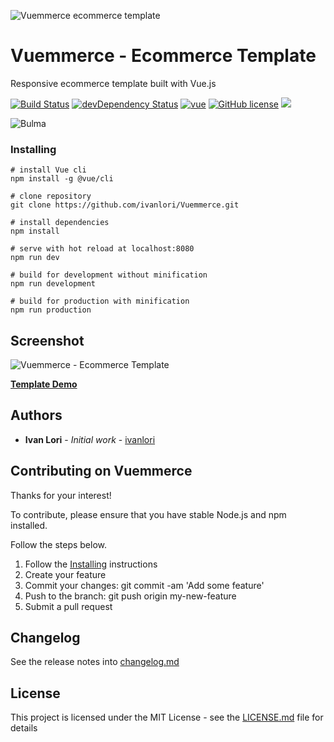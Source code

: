 ![Vuemmerce ecommerce template](http://svilpress.altervista.org/vuemmerce.jpg)

# Vuemmerce - Ecommerce Template

Responsive ecommerce template built with Vue.js

[![Build Status](https://travis-ci.org/ivanlori/Vuemmerce.svg)](https://travis-ci.org/ivanlori/Vuemmerce)
[![devDependency Status](https://david-dm.org/ivanlori/Vuemmerce/dev-status.svg)](https://david-dm.org/ivanlori/Vuemmerce#info=devDependencies)
[![vue](https://img.shields.io/badge/vue-2.5.18-brightgreen.svg)](https://github.com/vuejs/vue)
[![GitHub license](https://img.shields.io/github/license/ivanlori/Vuemmerce.svg)](https://github.com/ivanlori/Vuemmerce/blob/master/LICENSE)
[![](https://img.shields.io/twitter/url/https/github.com/ivanlori/Vuemmerce.svg?style=social)](https://github.com/ivanlori/Vuemmerce)

![Bulma](http://svilpress.altervista.org/made-with-bulma.png)

### Installing

```
# install Vue cli
npm install -g @vue/cli

# clone repository
git clone https://github.com/ivanlori/Vuemmerce.git

# install dependencies
npm install

# serve with hot reload at localhost:8080
npm run dev

# build for development without minification
npm run development

# build for production with minification
npm run production

```
## Screenshot
![Vuemmerce - Ecommerce Template](http://svilpress.altervista.org/screen.png "Vuemmerce - Ecommerce Browser Preview")

**[Template Demo](http://svilpress.altervista.org/)**

## Authors

* **Ivan Lori** - *Initial work* - [ivanlori](https://github.com/ivanlori)

## Contributing on Vuemmerce

Thanks for your interest!

To contribute, please ensure that you have stable Node.js and npm installed.

Follow the steps below.

1. Follow the [Installing](#installing) instructions
2. Create your feature
3. Commit your changes: git commit -am 'Add some feature'
4. Push to the branch: git push origin my-new-feature
5. Submit a pull request

## Changelog

See the release notes into [changelog.md](changelog.md)

## License

This project is licensed under the MIT License - see the [LICENSE.md](LICENSE.md) file for details
